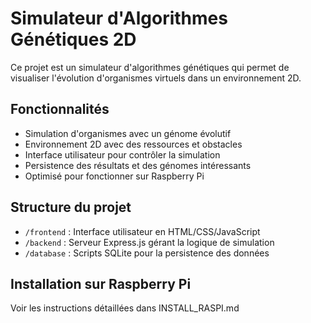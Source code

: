 # Simulateur d'Algorithmes Génétiques 2D

Ce projet est un simulateur d'algorithmes génétiques qui permet de visualiser l'évolution d'organismes virtuels dans un environnement 2D.

## Fonctionnalités

- Simulation d'organismes avec un génome évolutif
- Environnement 2D avec des ressources et obstacles
- Interface utilisateur pour contrôler la simulation
- Persistence des résultats et des génomes intéressants
- Optimisé pour fonctionner sur Raspberry Pi

## Structure du projet

- `/frontend` : Interface utilisateur en HTML/CSS/JavaScript
- `/backend` : Serveur Express.js gérant la logique de simulation
- `/database` : Scripts SQLite pour la persistence des données

## Installation sur Raspberry Pi

Voir les instructions détaillées dans INSTALL_RASPI.md
